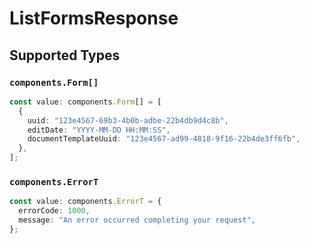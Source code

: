 # ListFormsResponse


## Supported Types

### `components.Form[]`

```typescript
const value: components.Form[] = [
  {
    uuid: "123e4567-69b3-4b0b-adbe-22b4db9d4c8b",
    editDate: "YYYY-MM-DD HH:MM:SS",
    documentTemplateUuid: "123e4567-ad99-4818-9f16-22b4de3ff6fb",
  },
];
```

### `components.ErrorT`

```typescript
const value: components.ErrorT = {
  errorCode: 1000,
  message: "An error occurred completing your request",
};
```

